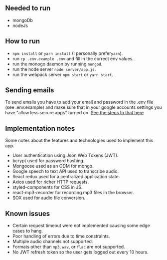 ## Needed to run
- mongoDb
- nodeJs

## How to run
- `npm install` or `yarn install` (I personally prefer`yarn`).
- run `cp .env.example .env` and fill in the correct env values.
- run the monogo daemon by running `mongod`.
- run the node server `node server/app.js`.
- run the webpack server `npm start` or `yarn start`.

## Sending emails
To send emails you have to add your email and password in the .env file (see .env.example) and make sure that in your google accounts settings you have "allow less secure apps" turned on. [See the steps to that here](https://support.google.com/accounts/answer/6010255?hl=en)

## Implementation notes
Some notes about the features and technologies used to implement this app.
- User authentication using Json Web Tokens (JWT).
- bcrypt used for password hashing.
- Mongoose used as an ODM for mongo.
- Google speech to text API used to transcribe audio.
- React redux used for a centralized application state.
- Axios used for richer HTTP requests.
- styled-components for CSS in JS.
- react-mp3-recorder for recording mp3 files in the browser.
- SOX used for audio file conversion.


## Known issues
- Certain request timeout were not implemented causing some edge cases to hang.
- Poor handling of errors due to time constraints.
- Multiple audio channels not supported.
- Formats other than `mp3`, `wav`, or `flac` are not supported.
- No JWT refresh token so the user gets logged out every 10 hours.
